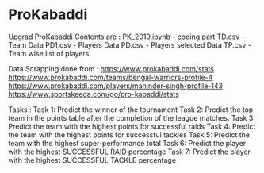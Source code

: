 # ProKabaddi
Upgrad ProKabaddi
Contents are :
PK_2019.ipynb - coding part 
TD.csv - Team Data 
PD1.csv - Players Data
PD.csv - Players selected Data
TP.csv - Team wise list of players

 
Data Scrapping done from :
https://www.prokabaddi.com/stats
https://www.prokabaddi.com/teams/bengal-warriors-profile-4
https://www.prokabaddi.com/players/maninder-singh-profile-143
https://www.sportskeeda.com/go/pro-kabaddi/stats

Tasks :
Task 1: Predict the winner of the tournament
Task 2: Predict the top team in the points table after the completion of the league matches.
Task 3: Predict the team with the highest points for successful raids
Task 4: Predict the team with the highest points for successful tackles
Task 5: Predict the team with the highest super-performance total
Task 6: Predict the player with the highest SUCCESSFUL RAID percentage
Task 7: Predict the player with the highest SUCCESSFUL TACKLE percentage
